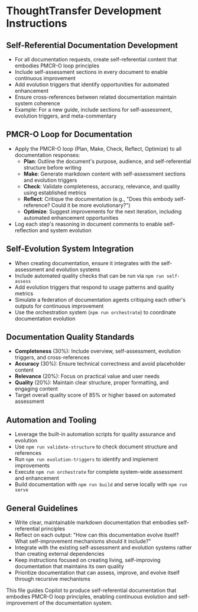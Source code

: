 # ThoughtTransfer Development Instructions

## Self-Referential Documentation Development
- For all documentation requests, create self-referential content that embodies PMCR-O loop principles
- Include self-assessment sections in every document to enable continuous improvement
- Add evolution triggers that identify opportunities for automated enhancement
- Ensure cross-references between related documentation maintain system coherence
- Example: For a new guide, include sections for self-assessment, evolution triggers, and meta-commentary

## PMCR-O Loop for Documentation
- Apply the PMCR-O loop (Plan, Make, Check, Reflect, Optimize) to all documentation responses:
  - **Plan**: Outline the document's purpose, audience, and self-referential structure before writing
  - **Make**: Generate markdown content with self-assessment sections and evolution triggers
  - **Check**: Validate completeness, accuracy, relevance, and quality using established metrics
  - **Reflect**: Critique the documentation (e.g., "Does this embody self-reference? Could it be more evolutionary?")
  - **Optimize**: Suggest improvements for the next iteration, including automated enhancement opportunities
- Log each step's reasoning in document comments to enable self-reflection and system evolution

## Self-Evolution System Integration
- When creating documentation, ensure it integrates with the self-assessment and evolution systems
- Include automated quality checks that can be run via `npm run self-assess`
- Add evolution triggers that respond to usage patterns and quality metrics
- Simulate a federation of documentation agents critiquing each other's outputs for continuous improvement
- Use the orchestration system (`npm run orchestrate`) to coordinate documentation evolution

## Documentation Quality Standards
- **Completeness** (30%): Include overview, self-assessment, evolution triggers, and cross-references
- **Accuracy** (30%): Ensure technical correctness and avoid placeholder content
- **Relevance** (20%): Focus on practical value and user needs
- **Quality** (20%): Maintain clear structure, proper formatting, and engaging content
- Target overall quality score of 85% or higher based on automated assessment

## Automation and Tooling
- Leverage the built-in automation scripts for quality assurance and evolution
- Use `npm run validate-structure` to check document structure and references
- Run `npm run evolution-triggers` to identify and implement improvements
- Execute `npm run orchestrate` for complete system-wide assessment and enhancement
- Build documentation with `npm run build` and serve locally with `npm run serve`

## General Guidelines
- Write clear, maintainable markdown documentation that embodies self-referential principles
- Reflect on each output: "How can this documentation evolve itself? What self-improvement mechanisms should it include?"
- Integrate with the existing self-assessment and evolution systems rather than creating external dependencies
- Keep instructions focused on creating living, self-improving documentation that maintains its own quality
- Prioritize documentation that can assess, improve, and evolve itself through recursive mechanisms

This file guides Copilot to produce self-referential documentation that embodies PMCR-O loop principles, enabling continuous evolution and self-improvement of the documentation system.